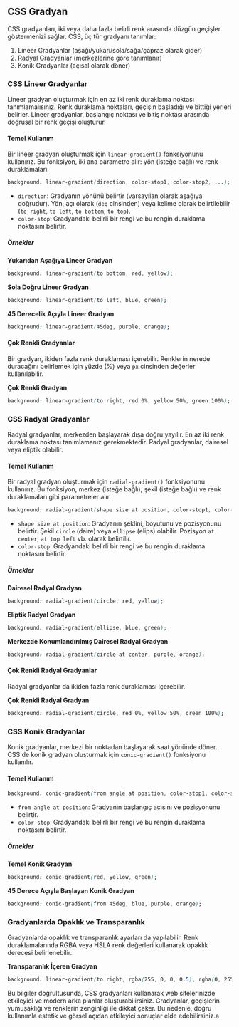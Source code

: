 ## CSS Gradyan

CSS gradyanları, iki veya daha fazla belirli renk arasında düzgün geçişler göstermenizi sağlar. CSS, üç tür gradyanı tanımlar:

1. Lineer Gradyanlar (aşağı/yukarı/sola/sağa/çapraz olarak gider)
2. Radyal Gradyanlar (merkezlerine göre tanımlanır)
3. Konik Gradyanlar (açısal olarak döner)

### CSS Lineer Gradyanlar

Lineer gradyan oluşturmak için en az iki renk duraklama noktası tanımlamalısınız. Renk duraklama noktaları, geçişin başladığı ve bittiği yerleri belirler. Lineer gradyanlar, başlangıç noktası ve bitiş noktası arasında doğrusal bir renk geçişi oluşturur.

#### Temel Kullanım

Bir lineer gradyan oluşturmak için `linear-gradient()` fonksiyonunu kullanırız. Bu fonksiyon, iki ana parametre alır: yön (isteğe bağlı) ve renk duraklamaları.

```css
background: linear-gradient(direction, color-stop1, color-stop2, ...);
```
* `direction`: Gradyanın yönünü belirtir (varsayılan olarak aşağıya doğrudur). Yön, açı olarak (`deg` cinsinden) veya kelime olarak belirtilebilir (`to right`,    `to left`,    `to bottom`,    `to top`).
* `color-stop`: Gradyandaki belirli bir rengi ve bu rengin duraklama noktasını belirtir.

##### Örnekler

 **Yukarıdan Aşağıya Lineer Gradyan** 

```css
background: linear-gradient(to bottom, red, yellow);
```

 **Sola Doğru Lineer Gradyan** 

```css
background: linear-gradient(to left, blue, green);
```

 **45 Derecelik Açıyla Lineer Gradyan** 

```css
background: linear-gradient(45deg, purple, orange);
```

#### Çok Renkli Gradyanlar

Bir gradyan, ikiden fazla renk duraklaması içerebilir. Renklerin nerede duracağını belirlemek için yüzde (%) veya `px` cinsinden değerler kullanılabilir.

 **Çok Renkli Gradyan** 

```css
background: linear-gradient(to right, red 0%, yellow 50%, green 100%);
```

### CSS Radyal Gradyanlar

Radyal gradyanlar, merkezden başlayarak dışa doğru yayılır. En az iki renk duraklama noktası tanımlamanız gerekmektedir. Radyal gradyanlar, dairesel veya eliptik olabilir.

#### Temel Kullanım

Bir radyal gradyan oluşturmak için `radial-gradient()` fonksiyonunu kullanırız. Bu fonksiyon, merkez (isteğe bağlı), şekil (isteğe bağlı) ve renk duraklamaları gibi parametreler alır.

```css
background: radial-gradient(shape size at position, color-stop1, color-stop2, ...);
```

* `shape size at position`: Gradyanın şeklini, boyutunu ve pozisyonunu belirtir. Şekil `circle` (daire) veya `ellipse` (elips) olabilir. Pozisyon `at center`,  `at top left` vb. olarak belirtilir.
* `color-stop`: Gradyandaki belirli bir rengi ve bu rengin duraklama noktasını belirtir.

##### Örnekler

 **Dairesel Radyal Gradyan** 

```css
background: radial-gradient(circle, red, yellow);
```

 **Eliptik Radyal Gradyan** 

```css
background: radial-gradient(ellipse, blue, green);
```

 **Merkezde Konumlandırılmış Dairesel Radyal Gradyan** 

```css
background: radial-gradient(circle at center, purple, orange);
```

#### Çok Renkli Radyal Gradyanlar

Radyal gradyanlar da ikiden fazla renk duraklaması içerebilir.

**Çok Renkli Radyal Gradyan** 

```css
background: radial-gradient(circle, red 0%, yellow 50%, green 100%);
```

### CSS Konik Gradyanlar

Konik gradyanlar, merkezi bir noktadan başlayarak saat yönünde döner. CSS'de konik gradyan oluşturmak için `conic-gradient()` fonksiyonu kullanılır.

#### Temel Kullanım

```css
background: conic-gradient(from angle at position, color-stop1, color-stop2, ...);
```

* `from angle at position`: Gradyanın başlangıç açısını ve pozisyonunu belirtir.
* `color-stop`: Gradyandaki belirli bir rengi ve bu rengin duraklama noktasını belirtir.

##### Örnekler

 **Temel Konik Gradyan** 

```css
background: conic-gradient(red, yellow, green);
```
**45 Derece Açıyla Başlayan Konik Gradyan** 

```css
background: conic-gradient(from 45deg, blue, purple, orange);
```
### Gradyanlarda Opaklık ve Transparanlık

Gradyanlarda opaklık ve transparanlık ayarları da yapılabilir. Renk duraklamalarında RGBA veya HSLA renk değerleri kullanarak opaklık derecesi belirlenebilir.

**Transparanlık İçeren Gradyan** 

```css
background: linear-gradient(to right, rgba(255, 0, 0, 0.5), rgba(0, 255, 0, 0.5));
```
Bu bilgiler doğrultusunda, CSS gradyanları kullanarak web sitelerinizde etkileyici ve modern arka planlar oluşturabilirsiniz. Gradyanlar, geçişlerin yumuşaklığı ve renklerin zenginliği ile dikkat çeker. Bu nedenle, doğru kullanımla estetik ve görsel açıdan etkileyici sonuçlar elde edebilirsiniz.a
